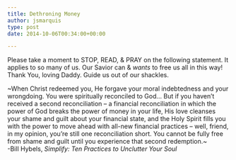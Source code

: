 ```yaml
---
title: Dethroning Money
author: jsmarquis
type: post
date: 2014-10-06T00:34:00+00:00

---
```

Please take a moment to STOP, READ, & PRAY on the following statement. It applies to so many of us. Our Savior can & _wants_ to free us all in this way! Thank You, loving Daddy. Guide us out of our shackles.

~When Christ redeemed you, He forgave your moral indebtedness and your wrongdoing. You were spiritually reconciled to God&#8230; But if you haven&#8217;t received a second reconciliation &#8211; a financial reconciliation in which the power of God breaks the power of money in your life, His love cleanses your shame and guilt about your financial state, and the Holy Spirit fills you with the power to move ahead with all-new financial practices &#8211; well, friend, in my opinion, you&#8217;re still one reconciliation short. You cannot be fully free from shame and guilt until you experience that second redemption.~  
-Bill Hybels, _Simplify: Ten Practices to Unclutter Your Soul_